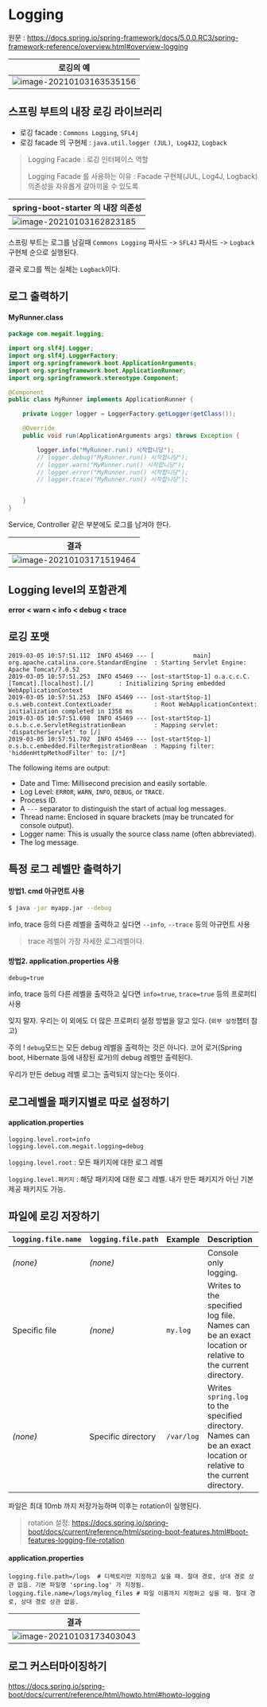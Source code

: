 # Logging

원문 : https://docs.spring.io/spring-framework/docs/5.0.0.RC3/spring-framework-reference/overview.html#overview-logging

| 로깅의 예                                                    |
| ------------------------------------------------------------ |
| ![image-20210103163535156](C:\Users\issel\AppData\Roaming\Typora\typora-user-images\image-20210103163535156.png) |



## 스프링 부트의 내장 로깅 라이브러리

- 로깅 facade : `Commons Logging`, `SFL4j`
- 로깅 facade 의 구현체 : `java.util.logger (JUL)`,` Log4J2`, `Logback`

> Logging Facade : 로깅 인터페이스 역할
>
> Logging Facade 를 사용하는 이유 : Facade 구현체(JUL, Log4J, Logback) 의존성을 자유롭게 갈아끼울 수 있도록



| spring-boot-starter 의 내장 의존성                           |
| ------------------------------------------------------------ |
| ![image-20210103162823185](C:\Users\issel\AppData\Roaming\Typora\typora-user-images\image-20210103162823185.png) |

스프링 부트는 로그를 남길때 `Commons Logging` 파사드 -> `SFL4J` 파사드 -> `Logback` 구현체 순으로 실행된다.

결국 로그를 찍는 실체는 `Logback`이다.





## 로그 출력하기



#### MyRunner.class

```java
package com.megait.logging;

import org.slf4j.Logger;
import org.slf4j.LoggerFactory;
import org.springframework.boot.ApplicationArguments;
import org.springframework.boot.ApplicationRunner;
import org.springframework.stereotype.Component;

@Component
public class MyRunner implements ApplicationRunner {

    private Logger logger = LoggerFactory.getLogger(getClass());

    @Override
    public void run(ApplicationArguments args) throws Exception {

        logger.info("MyRunner.run() 시작합니당");
        // logger.debug("MyRunner.run() 시작합니당");
        // logger.warn("MyRunner.run() 시작합니당");
        // logger.error("MyRunner.run() 시작합니당");
        // logger.trace("MyRunner.run() 시작합니당");


    }
}
```

Service, Controller 같은 부분에도 로그를 남겨야 한다.





| 결과                                                         |
| ------------------------------------------------------------ |
| ![image-20210103171519464](C:\Users\issel\AppData\Roaming\Typora\typora-user-images\image-20210103171519464.png) |





## Logging level의 포함관계

**error < warn < info < debug < trace**



## 로깅 포맷

```
2019-03-05 10:57:51.112  INFO 45469 --- [           main] org.apache.catalina.core.StandardEngine  : Starting Servlet Engine: Apache Tomcat/7.0.52
2019-03-05 10:57:51.253  INFO 45469 --- [ost-startStop-1] o.a.c.c.C.[Tomcat].[localhost].[/]       : Initializing Spring embedded WebApplicationContext
2019-03-05 10:57:51.253  INFO 45469 --- [ost-startStop-1] o.s.web.context.ContextLoader            : Root WebApplicationContext: initialization completed in 1358 ms
2019-03-05 10:57:51.698  INFO 45469 --- [ost-startStop-1] o.s.b.c.e.ServletRegistrationBean        : Mapping servlet: 'dispatcherServlet' to [/]
2019-03-05 10:57:51.702  INFO 45469 --- [ost-startStop-1] o.s.b.c.embedded.FilterRegistrationBean  : Mapping filter: 'hiddenHttpMethodFilter' to: [/*]
```

The following items are output:

- Date and Time: Millisecond precision and easily sortable.
- Log Level: `ERROR`, `WARN`, `INFO`, `DEBUG`, or `TRACE`.
- Process ID.
- A `---` separator to distinguish the start of actual log messages.
- Thread name: Enclosed in square brackets (may be truncated for console output).
- Logger name: This is usually the source class name (often abbreviated).
- The log message.



## 특정 로그 레벨만 출력하기

#### 방법1. cmd  아규먼트 사용

```bash
$ java -jar myapp.jar --debug
```

info, trace 등의 다른 레벨을 출력하고 싶다면 `--info`, `--trace` 등의 아규먼트 사용

> trace 레벨이 가장 자세한 로그레벨이다.



#### 방법2. application.properties 사용

```properties
debug=true
```

info, trace 등의 다른 레벨을 출력하고 싶다면 `info=true`, `trace=true` 등의 프로퍼티 사용

잊지 말자. 우리는 이 외에도 더 많은 프로퍼티 설정 방법을 알고 있다. (`외부 설정`챕터 참고)



주의 ! `debug`모드는 모든 debug 레벨을 출력하는 것은 아니다. 코어 로거(Spring boot, Hibernate 등에 내장된 로거)의 debug 레벨만 출력된다.

우리가 만든 debug 레벨 로그는 출력되지 않는다는 뜻이다.





## 로그레벨을 패키지별로 따로 설정하기

#### application.properties

```properties
logging.level.root=info 
logging.level.com.megait.logging=debug
```

`logging.level.root` : 모든 패키지에 대한 로그 레벨

`logging.level.패키지` : 해당 패키지에 대한 로그 레벨. 내가 만든 패키지가 아닌 기본 제공 패키지도 가능.





## 파일에 로깅 저장하기

| `logging.file.name` | `logging.file.path` | Example    | Description                                                  |
| :------------------ | :------------------ | :--------- | :----------------------------------------------------------- |
| *(none)*            | *(none)*            |            | Console only logging.                                        |
| Specific file       | *(none)*            | `my.log`   | Writes to the specified log file. Names can be an exact location or relative to the current directory. |
| *(none)*            | Specific directory  | `/var/log` | Writes `spring.log` to the specified directory. Names can be an exact location or relative to the current directory. |

파일은 최대 10mb 까지 저장가능하며 이후는 rotation이 실행된다.

> rotation 설정: https://docs.spring.io/spring-boot/docs/current/reference/html/spring-boot-features.html#boot-features-logging-file-rotation



#### application.properties

```properties
logging.file.path=/logs  # 디렉토리만 지정하고 싶을 때. 절대 경로, 상대 경로 상관 없음. 기본 파일명 'spring.log' 가 지정됨.
logging.file.name=/logs/mylog_files # 파일 이름까지 지정하고 싶을 때. 절대 경로, 상대 경로 상관 없음.
```

| 결과                                                         |
| ------------------------------------------------------------ |
| ![image-20210103173403043](C:\Users\issel\AppData\Roaming\Typora\typora-user-images\image-20210103173403043.png) |





## 로그 커스터마이징하기

https://docs.spring.io/spring-boot/docs/current/reference/html/howto.html#howto-logging



























